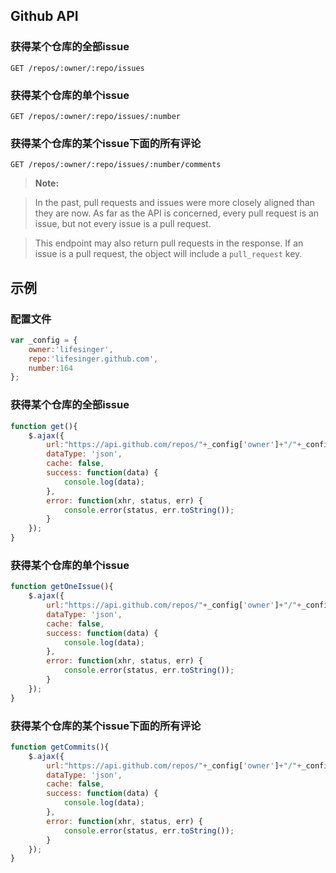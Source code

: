 ## Github API

### 获得某个仓库的全部issue

    GET /repos/:owner/:repo/issues

### 获得某个仓库的单个issue

    GET /repos/:owner/:repo/issues/:number

### 获得某个仓库的某个issue下面的所有评论

    GET /repos/:owner/:repo/issues/:number/comments

> **Note:** 

> In the past, pull requests and issues were more closely aligned than they are now. As far as the API is concerned, every pull request is an issue, but not every issue is a pull request.

> This endpoint may also return pull requests in the response. If an issue is a pull request, the object will include a `pull_request` key.

## 示例

### 配置文件

```javascript
var _config = {
    owner:'lifesinger', 
    repo:'lifesinger.github.com', 
    number:164
};
```

### 获得某个仓库的全部issue

```javascript
function get(){
    $.ajax({                 
        url:"https://api.github.com/repos/"+_config['owner']+"/"+_config['repo']+"/issues",
        dataType: 'json',
        cache: false,
        success: function(data) {
            console.log(data);
        },
        error: function(xhr, status, err) {
            console.error(status, err.toString());
        }
    });
}
```
### 获得某个仓库的单个issue

```javascript
function getOneIssue(){
    $.ajax({                 
        url:"https://api.github.com/repos/"+_config['owner']+"/"+_config['repo']+"/issues/"+_config['number'],
        dataType: 'json',
        cache: false,
        success: function(data) {
            console.log(data);
        },
        error: function(xhr, status, err) {
            console.error(status, err.toString());
        }
    });
}
```

### 获得某个仓库的某个issue下面的所有评论

```javascript
function getCommits(){
    $.ajax({                 
        url:"https://api.github.com/repos/"+_config['owner']+"/"+_config['repo']+"/issues/"+_config['number']+"/comments",
        dataType: 'json',
        cache: false,
        success: function(data) {
            console.log(data);
        },
        error: function(xhr, status, err) {
            console.error(status, err.toString());
        }
    });
}
```